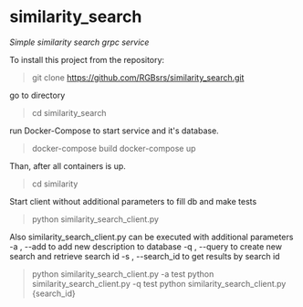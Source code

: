 # similarity_search
*Simple similarity search grpc service*
 
To install this project from the repository:

>git clone https://github.com/RGBsrs/similarity_search.git

go to directory
> cd similarity_search

run Docker-Compose to start service and it's database.
>docker-compose build
>docker-compose up

Than, after all containers is up.
>cd similarity

Start client without additional parameters to fill db and make tests
>python similarity_search_client.py 

Also similarity_search_client.py can be executed with additional parameters
-a , --add to add new description to database
-q , --query to create new search and retrieve search id
-s , --search_id to get results by search id

> python similarity_search_client.py -a test
> python similarity_search_client.py -q test
> python similarity_search_client.py {search_id}


